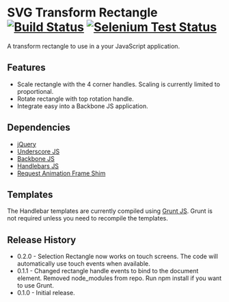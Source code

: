 SVG Transform Rectangle [![Build Status](https://travis-ci.org/benrhodes/svg-transform-rectangle.png)](https://travis-ci.org/benrhodes/svg-transform-rectangle) [![Selenium Test Status](https://saucelabs.com/browser-matrix/nocircleno-osp1.svg)](https://saucelabs.com/u/nocircleno-osp1)
=======================

A transform rectangle to use in a your JavaScript application.

Features
-----------------------

* Scale rectangle with the 4 corner handles.  Scaling is currently limited to proportional.
* Rotate rectangle with top rotation handle.
* Integrate easy into a Backbone JS application.

Dependencies
-----------------------

* [jQuery](http://jquery.com/ "jQuery")
* [Underscore JS](http://underscorejs.org/ "Underscore JS")
* [Backbone JS](http://backbonejs.org/ "Backbone JS")
* [Handlebars JS](http://handlebarsjs.com/ "Handlebars JS")
* [Request Animation Frame Shim](http://my.opera.com/emoller/blog/2011/12/20/requestanimationframe-for-smart-er-animating "Request Animation Frame Shim")

Templates
-----------------------

The Handlebar templates are currently compiled using [Grunt JS](http://gruntjs.com/ "Grunt JS").  Grunt is not required unless you need to recompile the templates.


Release History
-----------------------

* 0.2.0 - Selection Rectangle now works on touch screens.  The code will automatically use touch events when available.
* 0.1.1 - Changed rectangle handle events to bind to the document element.  Removed node_modules from repo.  Run npm install if you want to use Grunt.
* 0.1.0 - Initial release.
